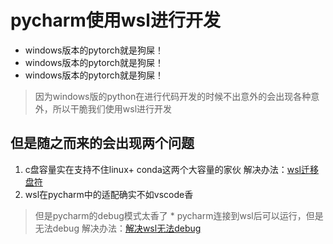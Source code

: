 # pycharm使用wsl进行开发

* windows版本的pytorch就是狗屎！
* windows版本的pytorch就是狗屎！
* windows版本的pytorch就是狗屎！


> 因为windows版的python在进行代码开发的时候不出意外的会出现各种意外，所以干脆我们使用wsl进行开发

## 但是随之而来的会出现两个问题
1. c盘容量实在支持不住linux+ conda这两个大容量的家伙
解决办法：[wsl迁移盘符](https://www.bilibili.com/video/BV1Fx4y1j7yy)
2. wsl在pycharm中的适配确实不如vscode香
> 但是pycharm的debug模式太香了
    * pycharm连接到wsl后可以运行，但是无法debug
        解决办法：[解决wsl无法debug](https://blog.csdn.net/qq_38992249/article/details/122387097)